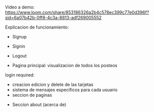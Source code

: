 Video a demo:
https://www.loom.com/share/853186326a2b4c578ec399c77e0d396f?sid=6a07b42b-0ff8-4c3a-8813-adf269005552


Explicacion de funcionamiento:

* Signup
* Signin
* Logout

* Pagina principal:
visualizacion de todos los posteos

login required: 
- creacion edicion y delete de las tarjetas
- sistema de mensajes especificos para cada usuario
- seccion de paginas

* Seccion about (acerca de)